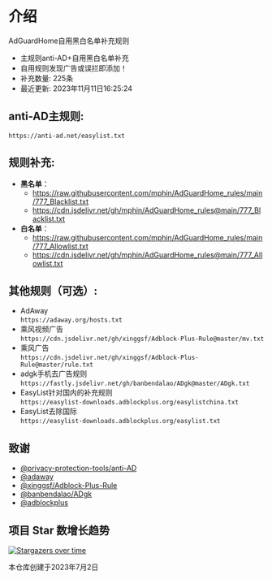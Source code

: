 # 介绍
AdGuardHome自用黑白名单补充规则  
* 主规则anti-AD+自用黑白名单补充
* 自用规则发现广告或误拦即添加！
* 补充数量: 225条
* 最近更新: 2023年11月11日16:25:24

## anti-AD主规则:
```
https://anti-ad.net/easylist.txt
```
## 规则补充:
- **黑名单**：
  - https://raw.githubusercontent.com/mphin/AdGuardHome_rules/main/777_Blacklist.txt
  - https://cdn.jsdelivr.net/gh/mphin/AdGuardHome_rules@main/777_Blacklist.txt
- **白名单**：
  - https://raw.githubusercontent.com/mphin/AdGuardHome_rules/main/777_Allowlist.txt
  - https://cdn.jsdelivr.net/gh/mphin/AdGuardHome_rules@main/777_Allowlist.txt

## 其他规则（可选）:
* AdAway  
`https://adaway.org/hosts.txt`  
* 乘风视频广告  
`https://cdn.jsdelivr.net/gh/xinggsf/Adblock-Plus-Rule@master/mv.txt`
* 乘风广告  
`https://cdn.jsdelivr.net/gh/xinggsf/Adblock-Plus-Rule@master/rule.txt`  
* adgk手机去广告规则  
`https://fastly.jsdelivr.net/gh/banbendalao/ADgk@master/ADgk.txt`  
* EasyList针对国内的补充规则  
`https://easylist-downloads.adblockplus.org/easylistchina.txt`  
* EasyList去除国际  
`https://easylist-downloads.adblockplus.org/easylist.txt`  

## 致谢
- [@privacy-protection-tools/anti-AD](https://github.com/privacy-protection-tools/anti-AD)
- [@adaway](https://adaway.org)
- [@xinggsf/Adblock-Plus-Rule](https://github.com/xinggsf/Adblock-Plus-Rule)
- [@banbendalao/ADgk](https://github.com/banbendalao/ADgk)
- [@adblockplus](https://adblockplus.org/)
## 项目 Star 数增长趋势
[![Stargazers over time](https://starchart.cc/mphin/AdGuardHome_rules.svg)](https://starchart.cc/mphin/AdGuardHome_rules)

本仓库创建于2023年7月2日
